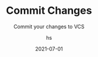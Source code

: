---
date: 2021-07-01
title: Commit Changes
technologies: [java]
topics: [settings, vcs]
author: hs
subtitle: Commit your changes to VCS
thumbnail: ./thumbnail.png
cardThumbnail: ./card.png
shortVideo:
  poster: ./tip.png
  url: https://youtu.be/-1DXJvgUTkA  
leadin: |
  Use **⌘K** (macOS), **Ctrl+K** (Windows/Linux) to display the commit dialog. From here you can press **Commit** to commit your changes, or **Commit and Push** to do it in one action. If you commit and push your changes you will be able to select your remote repository in the next step.   
  
---